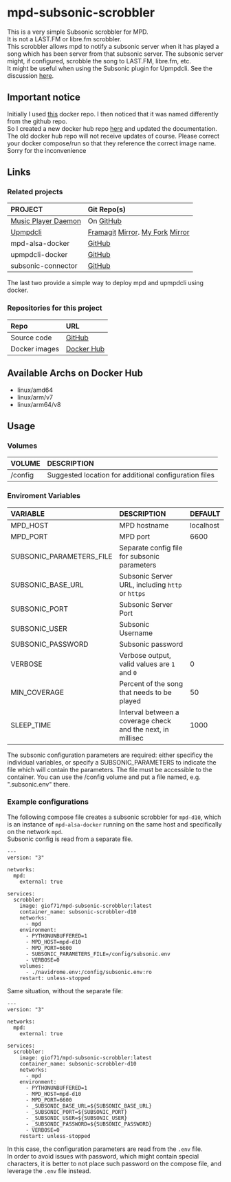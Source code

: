 # mpd-subsonic-scrobbler

This is a very simple Subsonic scrobbler for MPD.  
It is not a LAST.FM or libre.fm scrobbler.  
This scrobbler allows mpd to notify a subsonic server when it has played a song which has been server from that subsonic server. The subsonic server might, if configured, scrobble the song to LAST.FM, libre.fm, etc.   
It might be useful when using the Subsonic plugin for Upmpdcli. See the discussion [here](https://github.com/navidrome/navidrome/discussions/2324).

## Important notice

Initially I used [this](https://hub.docker.com/r/giof71/subsonic-mpd-scrobbler) docker repo. I then noticed that it was named differently from the github repo.  
So I created a new docker hub repo [here](https://hub.docker.com/r/giof71/mpd-subsonic-scrobbler) and updated the documentation.  
The old docker hub repo will not receive updates of course. Please correct your docker compose/run so that they reference the correct image name.  
Sorry for the inconvenience

## Links

### Related projects

PROJECT|Git Repo(s)
:---|:---
[Music Player Daemon](https://www.musicpd.org/)|On [GitHub](https://github.com/MusicPlayerDaemon/MPD)
[Upmpdcli](https://www.lesbonscomptes.com/upmpdcli/pages/upmpdcli-manual.html)|[Framagit](https://framagit.org/medoc92/upmpdcli) [Mirror](https://codeberg.org/medoc/upmpdcli). [My Fork](https://framagit.org/giof71/upmpdcli) [Mirror](https://codeberg.org/giof71/upmpdcli)
mpd-alsa-docker|[GitHub](https://github.com/GioF71/mpd-alsa-docker)
upmpdcli-docker|[GitHub](https://github.com/GioF71/upmpdcli-docker)
subsonic-connector|[GitHub](https://github.com/GioF71/subsonic-connector)

The last two provide a simple way to deploy mpd and upmpdcli using docker.  

### Repositories for this project

Repo|URL
:---|:---
Source code|[GitHub](https://github.com/GioF71/mpd-subsonic-scrobbler)
Docker images|[Docker Hub](https://hub.docker.com/r/giof71/mpd-subsonic-scrobbler)

## Available Archs on Docker Hub

- linux/amd64
- linux/arm/v7
- linux/arm64/v8

## Usage

### Volumes

VOLUME|DESCRIPTION
:---|:---
/config|Suggested location for additional configuration files

### Enviroment Variables

VARIABLE|DESCRIPTION|DEFAULT
:---|:---|:---
MPD_HOST|MPD hostname|localhost
MPD_PORT|MPD port|6600
SUBSONIC_PARAMETERS_FILE|Separate config file for subsonic parameters|
SUBSONIC_BASE_URL|Subsonic Server URL, including `http` or `https`|
SUBSONIC_PORT|Subsonic Server Port|
SUBSONIC_USER|Subsonic Username|
SUBSONIC_PASSWORD|Subsonic password|
VERBOSE|Verbose output, valid values are `1` and `0`|0
MIN_COVERAGE|Percent of the song that needs to be played|50
SLEEP_TIME|Interval between a coverage check and the next, in millisec|1000

The subsonic configuration parameters are required: either specificy the individual variables, or specify a SUBSONIC_PARAMETERS to indicate the file which will contain the parameters. The file must be accessible to the container. You can use the /config volume and put a file named, e.g. ".subsonic.env" there.  

### Example configurations

The following compose file creates a subsonic scrobbler for `mpd-d10`, which is an instance of `mpd-alsa-docker` running on the same host and specifically on the network `mpd`.  
Subsonic config is read from a separate file.  

```text
---
version: "3"

networks:
  mpd:
    external: true

services:
  scrobbler:
    image: giof71/mpd-subsonic-scrobbler:latest
    container_name: subsonic-scrobbler-d10
    networks:
      - mpd
    environment:
      - PYTHONUNBUFFERED=1
      - MPD_HOST=mpd-d10
      - MPD_PORT=6600
      - SUBSONIC_PARAMETERS_FILE=/config/subsonic.env
      - VERBOSE=0
    volumes:
      - ./navidrome.env:/config/subsonic.env:ro
    restart: unless-stopped
```

Same situation, without the separate file:

```text
---
version: "3"

networks:
  mpd:
    external: true

services:
  scrobbler:
    image: giof71/mpd-subsonic-scrobbler:latest
    container_name: subsonic-scrobbler-d10
    networks:
      - mpd
    environment:
      - PYTHONUNBUFFERED=1
      - MPD_HOST=mpd-d10
      - MPD_PORT=6600
      - _SUBSONIC_BASE_URL=${SUBSONIC_BASE_URL}
      - _SUBSONIC_PORT=${SUBSONIC_PORT}
      - _SUBSONIC_USER=${SUBSONIC_USER}
      - _SUBSONIC_PASSWORD=${SUBSONIC_PASSWORD}
      - VERBOSE=0
    restart: unless-stopped
```

In this case, the configuration parameters are read from the `.env` file.  
In order to avoid issues with password, which might contain special characters, it is better to not place such password on the compose file, and leverage the `.env` file instead.  
